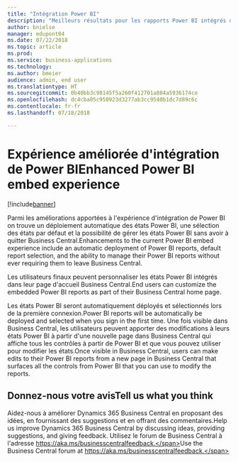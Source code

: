 ```yaml
---
title: "Intégration Power BI"
description: "Meilleurs résultats pour les rapports Power BI intégrés dans Business Central."
author: bnielse
manager: edupont04
ms.date: 07/22/2018
ms.topic: article
ms.prod: 
ms.service: business-applications
ms.technology: 
ms.author: bmeier
audience: admin, end user
ms.translationtype: HT
ms.sourcegitcommit: 0b40bb3c98145f5a260f412701a884a5936174ce
ms.openlocfilehash: dc4cba05c950923d3277ab3cc9540b1dc7d89c6c
ms.contentlocale: fr-fr
ms.lasthandoff: 07/18/2018

---
```


# <a name="enhanced-power-bi-embed-experience"></a><span data-ttu-id="d1f3a-103">Expérience améliorée d'intégration de Power BI</span><span class="sxs-lookup"><span data-stu-id="d1f3a-103">Enhanced Power BI embed experience</span></span>

[!include[banner](../../includes/banner.md)]

<span data-ttu-id="d1f3a-104">Parmi les améliorations apportées à l'expérience d'intégration de Power BI on trouve un déploiement automatique des états Power BI, une sélection des états par défaut et la possibilité de gérer les états Power BI sans avoir à quitter Business Central.</span><span class="sxs-lookup"><span data-stu-id="d1f3a-104">Enhancements to the current Power BI embed experience include an automatic deployment of Power BI reports, default report selection, and the ability to manage their Power BI reports without ever requiring them to leave Business Central.</span></span>

<span data-ttu-id="d1f3a-105">Les utilisateurs finaux peuvent personnaliser les états Power BI intégrés dans leur page d'accueil Business Central.</span><span class="sxs-lookup"><span data-stu-id="d1f3a-105">End users can customize the embedded Power BI reports as part of their Business Central home page.</span></span>  

<span data-ttu-id="d1f3a-106">Les états Power BI seront automatiquement déployés et sélectionnés lors de la première connexion.</span><span class="sxs-lookup"><span data-stu-id="d1f3a-106">Power BI reports will be automatically be deployed and selected when you sign in the first time.</span></span> <span data-ttu-id="d1f3a-107">Une fois visible dans Business Central, les utilisateurs peuvent apporter des modifications à leurs états Power BI à partir d'une nouvelle page dans Business Central qui affiche tous les contrôles à partir de Power BI et que vous pouvez utiliser pour modifier les états.</span><span class="sxs-lookup"><span data-stu-id="d1f3a-107">Once visible in Business Central, users can make edits to their Power BI reports from a new page in Business Central that surfaces all the controls from Power BI that you can use to modify the reports.</span></span>

<!--
### Who uses this feature
End users, admins
## Status
### Availability
Cloud, On-premises, Hybrid
### Regional availability
No regional restrictions. All Dynamics 365 Business Central supported markets.
-->

## <a name="tell-us-what-you-think"></a><span data-ttu-id="d1f3a-108">Donnez-nous votre avis</span><span class="sxs-lookup"><span data-stu-id="d1f3a-108">Tell us what you think</span></span>
<span data-ttu-id="d1f3a-109">Aidez-nous à améliorer Dynamics 365 Business Central en proposant des idées, en fournissant des suggestions et en offrant des commentaires.</span><span class="sxs-lookup"><span data-stu-id="d1f3a-109">Help us improve Dynamics 365 Business Central by discussing ideas, providing suggestions, and giving feedback.</span></span> <span data-ttu-id="d1f3a-110">Utilisez le forum de Business Central à l'adresse https://aka.ms/businesscentralfeedback.</span><span class="sxs-lookup"><span data-stu-id="d1f3a-110">Use the Business Central forum at https://aka.ms/businesscentralfeedback.</span></span>


